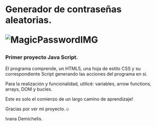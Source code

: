 <h1> Generador de contraseñas aleatorias.

![MagicPasswordIMG](https://user-images.githubusercontent.com/108303083/198145975-80cee388-1194-495f-b349-f6928f2b1159.jpg)

<h3> Primer proyecto Java Script.</h3>

El programa comprende, un HTML5, una hoja de estilo CSS y su correspondiente Script generando las acciones del programa en sí.
  
Para la realización y funcionalidad, utilicé: variables, arrow functions, arrays, DOM y bucles.

Este es solo el comienzo de un largo camino de aprendizaje! 

Gracias por ver mi proyecto.:relaxed:

Ivana Demichelis.
